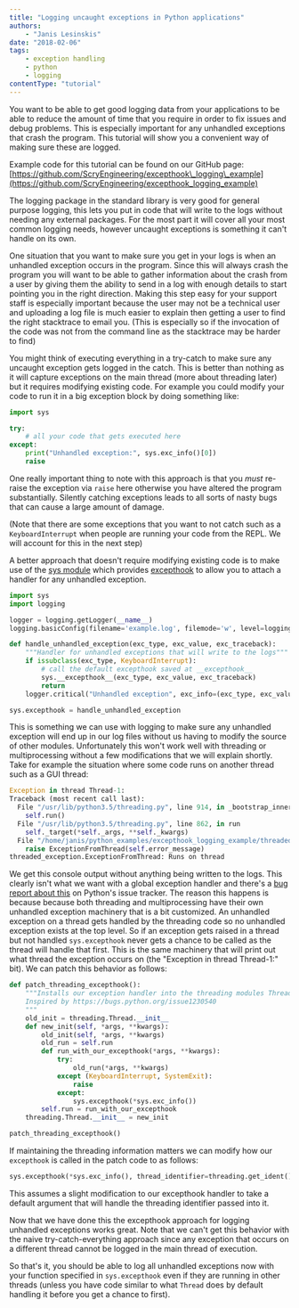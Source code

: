 ```yaml
---
title: "Logging uncaught exceptions in Python applications"
authors:
    - "Janis Lesinskis"
date: "2018-02-06"
tags:
    - exception handling
    - python
    - logging
contentType: "tutorial"
---
```


You want to be able to get good logging data from your applications to be able to reduce the amount of time that you require in order to fix issues and debug problems. This is especially important for any unhandled exceptions that crash the program. This tutorial will show you a convenient way of making sure these are logged.

<!-- end excerpt -->

Example code for this tutorial can be found on our GitHub page: [https://github.com/ScryEngineering/excepthook\_logging\_example](https://github.com/ScryEngineering/excepthook_logging_example)

The logging package in the standard library is very good for general purpose logging, this lets you put in code that will write to the logs without needing any external packages. For the most part it will cover all your most common logging needs, however uncaught exceptions is something it can't handle on its own.

One situation that you want to make sure you get in your logs is when an unhandled exception occurs in the program. Since this will always crash the program you will want to be able to gather information about the crash from a user by giving them the ability to send in a log with enough details to start pointing you in the right direction. Making this step easy for your support staff is especially important because the user may not be a technical user and uploading a log file is much easier to explain then getting a user to find the right stacktrace to email you. (This is especially so if the invocation of the code was not from the command line as the stacktrace may be harder to find)

You might think of executing everything in a try-catch to make sure any uncaught exception gets logged in the catch. This is better than nothing as it will capture exceptions on the main thread (more about threading later) but it requires modifying existing code. For example you could modify your code to run it in a big exception block by doing something like:

```python
import sys

try:
    # all your code that gets executed here
except:
    print("Unhandled exception:", sys.exc_info()[0])
    raise
```

One really important thing to note with this approach is that you *must* re-raise the exception via `raise` here otherwise you have altered the program substantially. Silently catching exceptions leads to all sorts of nasty bugs that can cause a large amount of damage.

(Note that there are some exceptions that you want to not catch such as a `KeyboardInterrupt` when people are running your code from the REPL. We will account for this in the next step)

A better approach that doesn't require modifying existing code is to make use of the [sys module](https://docs.python.org/3/library/sys.html) which provides [excepthook](https://docs.python.org/3/library/sys.html#sys.excepthook) to allow you to attach a handler for any unhandled exception.

```python
import sys
import logging

logger = logging.getLogger(__name__)
logging.basicConfig(filename='example.log', filemode='w', level=logging.DEBUG)

def handle_unhandled_exception(exc_type, exc_value, exc_traceback):
    """Handler for unhandled exceptions that will write to the logs"""
    if issubclass(exc_type, KeyboardInterrupt):
        # call the default excepthook saved at __excepthook__
        sys.__excepthook__(exc_type, exc_value, exc_traceback)
        return
    logger.critical("Unhandled exception", exc_info=(exc_type, exc_value, exc_traceback))

sys.excepthook = handle_unhandled_exception
```

This is something we can use with logging to make sure any unhandled exception will end up in our log files without us having to modify the source of other modules. Unfortunately this won't work well with threading or multiprocessing without a few modifications that we will explain shortly. Take for example the situation where some code runs on another thread such as a GUI thread:

```python
Exception in thread Thread-1:
Traceback (most recent call last):
  File "/usr/lib/python3.5/threading.py", line 914, in _bootstrap_inner
    self.run()
  File "/usr/lib/python3.5/threading.py", line 862, in run
    self._target(*self._args, **self._kwargs)
  File "/home/janis/python_examples/excepthook_logging_example/threaded_exception.py", line 9, in run
    raise ExceptionFromThread(self.error_message)
threaded_exception.ExceptionFromThread: Runs on thread
```

We get this console output without anything being written to the logs. This clearly isn't what we want with a global exception handler and there's a [bug report about this](https://bugs.python.org/issue1230540) on Python's issue tracker. The reason this happens is because because both threading and multiprocessing have their own unhandled exception machinery that is a bit customized. An unhandled exception on a thread gets handled by the threading code so no unhandled exception exists at the top level. So if an exception gets raised in a thread but not handled `sys.excepthook` never gets a chance to be called as the thread will handle that first. This is the same machinery that will print out what thread the exception occurs on (the "Exception in thread Thread-1:" bit). We can patch this behavior as follows:

```python
def patch_threading_excepthook():
    """Installs our exception handler into the threading modules Thread object
    Inspired by https://bugs.python.org/issue1230540
    """
    old_init = threading.Thread.__init__
    def new_init(self, *args, **kwargs):
        old_init(self, *args, **kwargs)
        old_run = self.run
        def run_with_our_excepthook(*args, **kwargs):
            try:
                old_run(*args, **kwargs)
            except (KeyboardInterrupt, SystemExit):
                raise
            except:
                sys.excepthook(*sys.exc_info())
        self.run = run_with_our_excepthook
    threading.Thread.__init__ = new_init

patch_threading_excepthook()
```

If maintaining the threading information matters we can modify how our `excepthook` is called in the patch code to as follows:

```python
sys.excepthook(*sys.exc_info(), thread_identifier=threading.get_ident())
```

This assumes a slight modification to our excepthook handler to take a default argument that will handle the threading identifier passed into it.

Now that we have done this the excepthook approach for logging unhandled exceptions works great. Note that we can't get this behavior with the naive try-catch-everything approach since any exception that occurs on a different thread cannot be logged in the main thread of execution.

So that's it, you should be able to log all unhandled exceptions now with your function specified in `sys.excepthook` even if they are running in other threads (unless you have code similar to what `Thread` does by default handling it before you get a chance to first).
